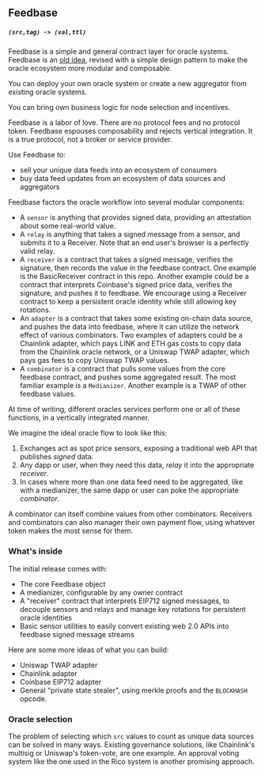 ## Feedbase

##### `(src,tag) -> (val,ttl)`

Feedbase is a simple and general contract layer for oracle systems.
Feedbase is an [old idea](https://www.npmjs.com/package/feedbase),
revised with a simple design pattern to make the oracle ecosystem more modular and composable.

You can deploy your own oracle system or create a new aggregator from existing oracle systems.

You can bring own business logic for node selection and incentives.

Feedbase is a labor of love. There are no protocol fees and no protocol token.
Feedbase espouses composability and rejects vertical integration.
It is a true protocol, not a broker or service provider.

Use Feedbase to:

* sell your unique data feeds into an ecosystem of consumers
* buy data feed updates from an ecosystem of data sources and aggregators

Feedbase factors the oracle workflow into several modular components:

- A `sensor` is anything that provides signed data, providing an attestation about some real-world value.
- A `relay` is anything that takes a signed message from a sensor, and submits it to a Receiver. Note that an end user's browser is a perfectly valid relay.
- A `receiver` is a contract that takes a signed message, verifies the signature, then records the value in the feedbase contract. One example is the BasicReceiver contract in this repo. Another example could be a contract that interprets Coinbase's signed price data, verifies the signature, and pushes it to feedbase. We encourage using a Receiver contract to keep a persistent oracle identity while still allowing key rotations.
- An `adapter` is a contract that takes some existing on-chain data source, and pushes the data into feedbase, where it can utilize the network effect of various combinators. Two examples of adapters could be a Chainlink adapter, which pays LINK and ETH gas costs to copy data from the Chainlink oracle network, or a Uniswap TWAP adapter, which pays gas fees to copy Uniswap TWAP values.
- A `combinator` is a contract that pulls some values from the core feedbase contract, and pushes some aggregated result. The most familiar example is a `Medianizer`. Another example is a TWAP of other feedbase values.

At time of writing, different oracles services perform one or all of these functions, in a vertically integrated manner.

We imagine the ideal oracle flow to look like this:

1) Exchanges act as spot price sensors, exposing a traditional web API that publishes *signed* data.
2) Any dapp or user, when they need this data, *relay* it into the appropriate *receiver*.
3) In cases where more than one data feed need to be aggregated, like with a medianizer, the same dapp or user can poke the appropriate *combinator*.

A combinator can itself combine values from other combinators. Receivers and combinators can also manager their own payment flow, using whatever token makes the most sense for them.

### What's inside

The initial release comes with:

* The core Feedbase object
* A medianizer, configurable by any owner contract
* A "receiver" contract that interprets EIP712 signed messages, to decouple sensors and relays and manage key rotations for persistent oracle identities
* Basic sensor utilities to easily convert existing web 2.0 APIs into feedbase signed message streams

Here are some more ideas of what you can build:

* Uniswap TWAP adapter
* Chainlink adapter
* Coinbase EIP712 adapter
* General "private state stealer", using merkle proofs and the `BLOCKHASH` opcode.

### Oracle selection

The problem of selecting which `src` values to count as unique data sources can be solved in many ways.
Existing governance solutions, like Chainlink's multisig or Uniswap's token-vote, are one example.
An approval voting system like the one used in the Rico system is another promising approach.
